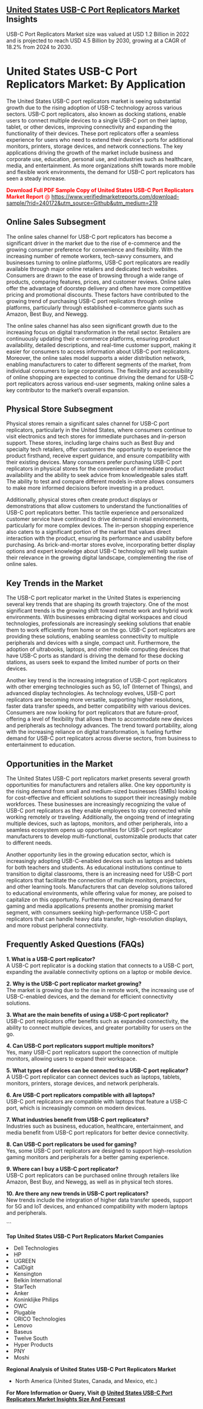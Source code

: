 <h2><a href="https://www.verifiedmarketreports.com/download-sample/?rid=240172&amp;utm_source=Github&amp;utm_medium=219" target="_blank">United States USB-C Port Replicators Market</a> Insights</h2><p>USB-C Port Replicators Market size was valued at USD 1.2 Billion in 2022 and is projected to reach USD 4.5 Billion by 2030, growing at a CAGR of 18.2% from 2024 to 2030.</p><p> <h1>United States USB-C Port Replicators Market: By Application</h1> <p>The United States USB-C port replicators market is seeing substantial growth due to the rising adoption of USB-C technology across various sectors. USB-C port replicators, also known as docking stations, enable users to connect multiple devices to a single USB-C port on their laptop, tablet, or other devices, improving connectivity and expanding the functionality of their devices. These port replicators offer a seamless experience for users who need to extend their device's ports for additional monitors, printers, storage devices, and network connections. The key applications driving the growth of the market include business and corporate use, education, personal use, and industries such as healthcare, media, and entertainment. As more organizations shift towards more mobile and flexible work environments, the demand for USB-C port replicators has seen a steady increase. <p><span class=""><span style="color: #ff0000;"><strong>Download Full PDF Sample Copy of United States USB-C Port Replicators Market Report</strong> @ </span><a href="https://www.verifiedmarketreports.com/download-sample/?rid=240172&amp;utm_source=Github&amp;utm_medium=219" target="_blank">https://www.verifiedmarketreports.com/download-sample/?rid=240172&amp;utm_source=Github&amp;utm_medium=219</a></span></p></p> <h2>Online Sales Subsegment</h2> <p>The online sales channel for USB-C port replicators has become a significant driver in the market due to the rise of e-commerce and the growing consumer preference for convenience and flexibility. With the increasing number of remote workers, tech-savvy consumers, and businesses turning to online platforms, USB-C port replicators are readily available through major online retailers and dedicated tech websites. Consumers are drawn to the ease of browsing through a wide range of products, comparing features, prices, and customer reviews. Online sales offer the advantage of doorstep delivery and often have more competitive pricing and promotional discounts. These factors have contributed to the growing trend of purchasing USB-C port replicators through online platforms, particularly through established e-commerce giants such as Amazon, Best Buy, and Newegg. <p>The online sales channel has also seen significant growth due to the increasing focus on digital transformation in the retail sector. Retailers are continuously updating their e-commerce platforms, ensuring product availability, detailed descriptions, and real-time customer support, making it easier for consumers to access information about USB-C port replicators. Moreover, the online sales model supports a wider distribution network, enabling manufacturers to cater to different segments of the market, from individual consumers to large corporations. The flexibility and accessibility of online shopping are expected to continue driving the demand for USB-C port replicators across various end-user segments, making online sales a key contributor to the market’s overall expansion.</p> <h2>Physical Store Subsegment</h2> <p>Physical stores remain a significant sales channel for USB-C port replicators, particularly in the United States, where consumers continue to visit electronics and tech stores for immediate purchases and in-person support. These stores, including large chains such as Best Buy and specialty tech retailers, offer customers the opportunity to experience the product firsthand, receive expert guidance, and ensure compatibility with their existing devices. Many consumers prefer purchasing USB-C port replicators in physical stores for the convenience of immediate product availability and the ability to seek advice from knowledgeable sales staff. The ability to test and compare different models in-store allows consumers to make more informed decisions before investing in a product. <p>Additionally, physical stores often create product displays or demonstrations that allow customers to understand the functionalities of USB-C port replicators better. This tactile experience and personalized customer service have continued to drive demand in retail environments, particularly for more complex devices. The in-person shopping experience also caters to a significant portion of the market that values direct interaction with the product, ensuring its performance and usability before purchasing. As brick-and-mortar stores evolve, incorporating better display options and expert knowledge about USB-C technology will help sustain their relevance in the growing digital landscape, complementing the rise of online sales.</p> <h2>Key Trends in the Market</h2> <p>The USB-C port replicator market in the United States is experiencing several key trends that are shaping its growth trajectory. One of the most significant trends is the growing shift toward remote work and hybrid work environments. With businesses embracing digital workspaces and cloud technologies, professionals are increasingly seeking solutions that enable them to work efficiently from home or on the go. USB-C port replicators are providing these solutions, enabling seamless connectivity to multiple peripherals and devices with a single, compact unit. Furthermore, the adoption of ultrabooks, laptops, and other mobile computing devices that have USB-C ports as standard is driving the demand for these docking stations, as users seek to expand the limited number of ports on their devices. <p>Another key trend is the increasing integration of USB-C port replicators with other emerging technologies such as 5G, IoT (Internet of Things), and advanced display technologies. As technology evolves, USB-C port replicators are becoming more versatile, supporting higher resolutions, faster data transfer speeds, and better compatibility with various devices. Consumers are now looking for port replicators that are future-proof, offering a level of flexibility that allows them to accommodate new devices and peripherals as technology advances. The trend toward portability, along with the increasing reliance on digital transformation, is fueling further demand for USB-C port replicators across diverse sectors, from business to entertainment to education.</p> <h2>Opportunities in the Market</h2> <p>The United States USB-C port replicators market presents several growth opportunities for manufacturers and retailers alike. One key opportunity is the rising demand from small and medium-sized businesses (SMBs) looking for cost-effective and efficient solutions to support their increasingly mobile workforces. These businesses are increasingly recognizing the value of USB-C port replicators as they enable employees to stay connected while working remotely or traveling. Additionally, the ongoing trend of integrating multiple devices, such as laptops, monitors, and other peripherals, into a seamless ecosystem opens up opportunities for USB-C port replicator manufacturers to develop multi-functional, customizable products that cater to different needs. <p>Another opportunity lies in the growing education sector, which is increasingly adopting USB-C-enabled devices such as laptops and tablets for both teachers and students. As educational institutions continue to transition to digital classrooms, there is an increasing need for USB-C port replicators that facilitate the connection of multiple monitors, projectors, and other learning tools. Manufacturers that can develop solutions tailored to educational environments, while offering value for money, are poised to capitalize on this opportunity. Furthermore, the increasing demand for gaming and media applications presents another promising market segment, with consumers seeking high-performance USB-C port replicators that can handle heavy data transfer, high-resolution displays, and more robust peripheral connectivity.</p> <h2>Frequently Asked Questions (FAQs)</h2> <p><strong>1. What is a USB-C port replicator?</strong><br>A USB-C port replicator is a docking station that connects to a USB-C port, expanding the available connectivity options on a laptop or mobile device.</p> <p><strong>2. Why is the USB-C port replicator market growing?</strong><br>The market is growing due to the rise in remote work, the increasing use of USB-C-enabled devices, and the demand for efficient connectivity solutions.</p> <p><strong>3. What are the main benefits of using a USB-C port replicator?</strong><br>USB-C port replicators offer benefits such as expanded connectivity, the ability to connect multiple devices, and greater portability for users on the go.</p> <p><strong>4. Can USB-C port replicators support multiple monitors?</strong><br>Yes, many USB-C port replicators support the connection of multiple monitors, allowing users to expand their workspace.</p> <p><strong>5. What types of devices can be connected to a USB-C port replicator?</strong><br>A USB-C port replicator can connect devices such as laptops, tablets, monitors, printers, storage devices, and network peripherals.</p> <p><strong>6. Are USB-C port replicators compatible with all laptops?</strong><br>USB-C port replicators are compatible with laptops that feature a USB-C port, which is increasingly common on modern devices.</p> <p><strong>7. What industries benefit from USB-C port replicators?</strong><br>Industries such as business, education, healthcare, entertainment, and media benefit from USB-C port replicators for better device connectivity.</p> <p><strong>8. Can USB-C port replicators be used for gaming?</strong><br>Yes, some USB-C port replicators are designed to support high-resolution gaming monitors and peripherals for a better gaming experience.</p> <p><strong>9. Where can I buy a USB-C port replicator?</strong><br>USB-C port replicators can be purchased online through retailers like Amazon, Best Buy, and Newegg, as well as in physical tech stores.</p> <p><strong>10. Are there any new trends in USB-C port replicators?</strong><br>New trends include the integration of higher data transfer speeds, support for 5G and IoT devices, and enhanced compatibility with modern laptops and peripherals.</p> ```</p><p><strong>Top United States USB-C Port Replicators Market Companies</strong></p><div data-test-id=""><p><li>Dell Technologies</li><li> HP</li><li> UGREEN</li><li> CalDigit</li><li> Kensington</li><li> Belkin International</li><li> StarTech</li><li> Anker</li><li> Koninklijke Philips</li><li> OWC</li><li> Plugable</li><li> ORICO Technologies</li><li> Lenovo</li><li> Baseus</li><li> Twelve South</li><li> Hyper Products</li><li> PNY</li><li> Moshi</li></p><div><strong>Regional Analysis of&nbsp;United States USB-C Port Replicators Market</strong></div><ul><li dir="ltr"><p dir="ltr">North America&nbsp;(United States, Canada, and Mexico, etc.)</p></li></ul><p><strong>For More Information or Query, Visit @&nbsp;</strong><strong><a href="https://www.verifiedmarketreports.com/product/usb-c-port-replicators-market/?utm_source=Github&amp;utm_medium=219" target="_blank">United States USB-C Port Replicators Market Insights Size And Forecast</a></strong></p></div>
